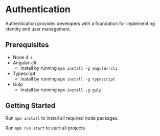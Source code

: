 # Authentication

Authentication provides developers with a foundation for implementing identity and user management.

## Prerequisites

* Node 4 +
* Angular-cli 
    * Install by running `npm install -g angular-cli`
* Typescript
    * Install by running `npm install -g typescript` 
* Gulp
    * Install by running `npm install -g gulp`


## Getting Started
Run `npm install` to install all required node packages.

Run `npm run start` to start all projects
